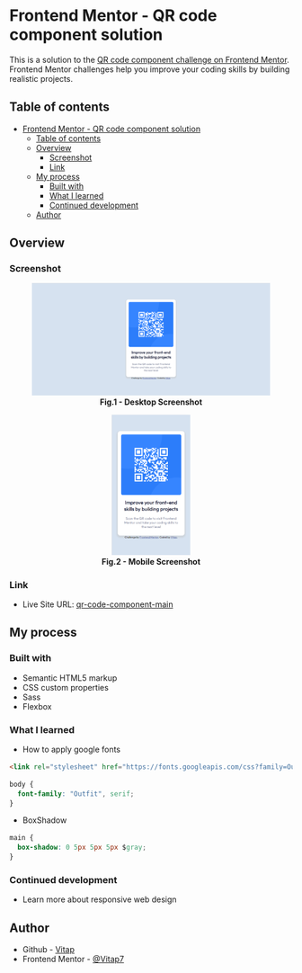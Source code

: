 # Frontend Mentor - QR code component solution

This is a solution to the [QR code component challenge on Frontend Mentor](https://www.frontendmentor.io/challenges/qr-code-component-iux_sIO_H). Frontend Mentor challenges help you improve your coding skills by building realistic projects.

## Table of contents

- [Frontend Mentor - QR code component solution](#frontend-mentor---qr-code-component-solution)
  - [Table of contents](#table-of-contents)
  - [Overview](#overview)
    - [Screenshot](#screenshot)
    - [Link](#link)
  - [My process](#my-process)
    - [Built with](#built-with)
    - [What I learned](#what-i-learned)
    - [Continued development](#continued-development)
  - [Author](#author)

## Overview

### Screenshot

<figure align="center">
  <img src="./images/desktop-screenshot.png" alt="desktop-screen"/>
  <figcaption>
    <b>Fig.1 - Desktop Screenshot</b>
  </figcaption>
</figure>

<figure align="center">
  <img src="./images/mobile-screenshot.png" alt="mobile-screen" height="250"/>
  <figcaption>
    <b>Fig.2 - Mobile Screenshot</b>
  </figcaption>
</figure>

### Link

- Live Site URL: [qr-code-component-main](https://qr-code-component-main-taupe.vercel.app/)

## My process

### Built with

- Semantic HTML5 markup
- CSS custom properties
- Sass
- Flexbox

### What I learned

- How to apply google fonts

```html
<link rel="stylesheet" href="https://fonts.googleapis.com/css?family=Outfit" />
```

```css
body {
  font-family: "Outfit", serif;
}
```

- BoxShadow

```css
main {
  box-shadow: 0 5px 5px 5px $gray;
}
```

### Continued development

- Learn more about responsive web design

## Author

- Github - [Vitap](https://github.com/Vitap7)
- Frontend Mentor - [@Vitap7](https://www.frontendmentor.io/profile/Vitap7)
